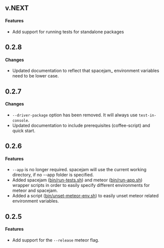 ## v.NEXT

#### Features
* Add support for running tests for standalone packages

## 0.2.8

#### Changes
* Updated documentation to reflect that spacejam_ environment variables need to be lower case.

## 0.2.7

#### Changes


* `--driver-package` option has been removed. It will always use `test-in-console`.
* Updated documentation to include prerequisites (coffee-script) and quick start.


## 0.2.6

#### Features


* `--app` is no longer required. spacejam will use the current working directory, if no --app folder is specified.
* Added spacejam ([bin/run-tests.sh](bin/run-tests.sh)) and meteor ([bin/run-app.sh](bin/run-app.sh)) wrapper scripts in order to easily specify different environments for meteor and spacejam.
* Added a script ([bin/unset-meteor-env.sh](bin/unset-meteor-env.sh)) to easily unset meteor related environment variables.

## 0.2.5

#### Features

* Add support for the `--release` meteor flag.
